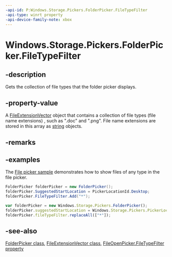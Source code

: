 ```yaml
---
-api-id: P:Windows.Storage.Pickers.FolderPicker.FileTypeFilter
-api-type: winrt property
-api-device-family-note: xbox
---
```


<!-- Property syntax
public Windows.Foundation.Collections.IVector<string> FileTypeFilter { get; }
-->

# Windows.Storage.Pickers.FolderPicker.FileTypeFilter

## -description
Gets the collection of file types that the folder picker displays.

## -property-value
A [FileExtensionVector](fileextensionvector.md) object that contains a collection of file types (file name extensions) , such as ".doc" and ".png". File name extensions are stored in this array as [string](https://docs.microsoft.com/dotnet/api/system.string?redirectedfrom=MSDN) objects.

## -remarks

## -examples
The [File picker sample](https://github.com/microsoft/Windows-universal-samples/tree/master/Samples/FilePicker) demonstrates how to show files of any type in the file picker.

```csharp
FolderPicker folderPicker = new FolderPicker();
folderPicker.SuggestedStartLocation = PickerLocationId.Desktop;
folderPicker.FileTypeFilter.Add("*");
```

```javascript
var folderPicker = new Windows.Storage.Pickers.FolderPicker();
folderPicker.suggestedStartLocation = Windows.Storage.Pickers.PickerLocationId.desktop;
folderPicker.fileTypeFilter.replaceAll(["*"]);
```



## -see-also
[FolderPicker class](folderpicker.md), [FileExtensionVector class](fileextensionvector.md), [FileOpenPicker.FileTypeFilter property](fileopenpicker_filetypefilter.md)
